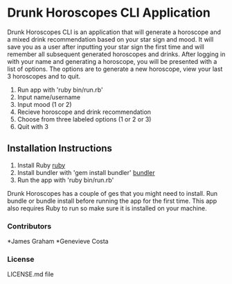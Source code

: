 # Drunk Horoscopes CLI Application

Drunk Horoscopes CLI is an application that will generate a horoscope and a mixed drink recommendation based on your star sign and mood. It will save you as a user after inputting your star sign the first time and will remember all subsequent generated horoscopes and drinks. After logging in with your name and generating a horoscope, you will be presented with a list of options. The options are to generate a new horoscope, view your last 3 horoscopes and to quit. 

1. Run app with 'ruby bin/run.rb'
2. Input name/username
3. Input mood (1 or 2)
3. Recieve horoscope and drink recommendation
4. Choose from three labeled options (1 or 2 or 3)
5. Quit with 3

## Installation Instructions

1. Install Ruby [ruby](https://www.ruby-lang.org/en/)
2. Install bundler with 'gem install bundler' [bundler](https://www.ruby-lang.org/en/)
3. Run the app with 'ruby bin/run.rb'

Drunk Horoscopes has a couple of ges that you might need to install. Run bundle or bundle install before running the app for the first time. This app also requires Ruby to run so make sure it is installed on your machine.

### Contributors

*James Graham
*Genevieve Costa

### License 
LICENSE.md file
